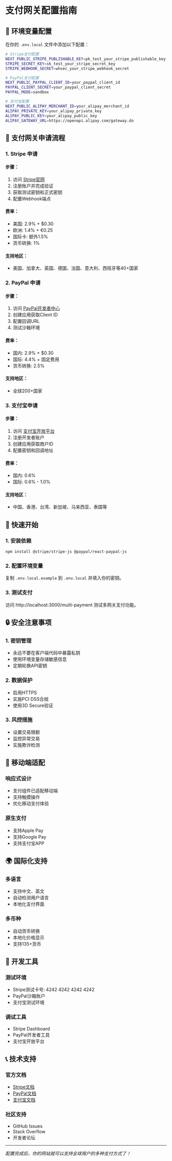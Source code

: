 # 支付网关配置指南

## 🔧 环境变量配置

在你的 `.env.local` 文件中添加以下配置：

```bash
# Stripe支付配置
NEXT_PUBLIC_STRIPE_PUBLISHABLE_KEY=pk_test_your_stripe_publishable_key
STRIPE_SECRET_KEY=sk_test_your_stripe_secret_key
STRIPE_WEBHOOK_SECRET=whsec_your_stripe_webhook_secret

# PayPal支付配置
NEXT_PUBLIC_PAYPAL_CLIENT_ID=your_paypal_client_id
PAYPAL_CLIENT_SECRET=your_paypal_client_secret
PAYPAL_MODE=sandbox

# 支付宝配置
NEXT_PUBLIC_ALIPAY_MERCHANT_ID=your_alipay_merchant_id
ALIPAY_PRIVATE_KEY=your_alipay_private_key
ALIPAY_PUBLIC_KEY=your_alipay_public_key
ALIPAY_GATEWAY_URL=https://openapi.alipay.com/gateway.do
```

## 🏦 支付网关申请流程

### 1. Stripe 申请

#### 步骤：
1. 访问 [Stripe官网](https://stripe.com)
2. 注册账户并完成验证
3. 获取测试密钥和正式密钥
4. 配置Webhook端点

#### 费率：
- 美国: 2.9% + $0.30
- 欧洲: 1.4% + €0.25
- 国际卡: 额外1.5%
- 货币转换: 1%

#### 支持地区：
- 美国、加拿大、英国、德国、法国、意大利、西班牙等40+国家

### 2. PayPal 申请

#### 步骤：
1. 访问 [PayPal开发者中心](https://developer.paypal.com)
2. 创建应用获取Client ID
3. 配置回调URL
4. 测试沙箱环境

#### 费率：
- 国内: 2.9% + $0.30
- 国际: 4.4% + 固定费用
- 货币转换: 2.5%

#### 支持地区：
- 全球200+国家

### 3. 支付宝申请

#### 步骤：
1. 访问 [支付宝开放平台](https://open.alipay.com)
2. 注册开发者账户
3. 创建应用获取商户ID
4. 配置密钥和回调地址

#### 费率：
- 国内: 0.6%
- 国际: 0.6% - 1.0%

#### 支持地区：
- 中国、香港、台湾、新加坡、马来西亚、泰国等

## 🚀 快速开始

### 1. 安装依赖

```bash
npm install @stripe/stripe-js @paypal/react-paypal-js
```

### 2. 配置环境变量

复制 `.env.local.example` 到 `.env.local` 并填入你的密钥。

### 3. 测试支付

访问 http://localhost:3000/multi-payment 测试多网关支付功能。

## 🔒 安全注意事项

### 1. 密钥管理
- 永远不要在客户端代码中暴露私钥
- 使用环境变量存储敏感信息
- 定期轮换API密钥

### 2. 数据保护
- 启用HTTPS
- 实施PCI DSS合规
- 使用3D Secure验证

### 3. 风控措施
- 设置交易限额
- 监控异常交易
- 实施欺诈检测

## 📱 移动端适配

### 响应式设计
- 支付组件已适配移动端
- 支持触摸操作
- 优化移动支付体验

### 原生支付
- 支持Apple Pay
- 支持Google Pay
- 支持支付宝APP

## 🌍 国际化支持

### 多语言
- 支持中文、英文
- 自动检测用户语言
- 本地化支付界面

### 多币种
- 自动货币转换
- 本地化价格显示
- 支持135+货币

## 🔧 开发工具

### 测试环境
- Stripe测试卡号: 4242 4242 4242 4242
- PayPal沙箱账户
- 支付宝测试环境

### 调试工具
- Stripe Dashboard
- PayPal开发者工具
- 支付宝开放平台

## 📞 技术支持

### 官方文档
- [Stripe文档](https://stripe.com/docs)
- [PayPal文档](https://developer.paypal.com/docs)
- [支付宝文档](https://opendocs.alipay.com)

### 社区支持
- GitHub Issues
- Stack Overflow
- 开发者论坛

---

*配置完成后，你的网站就可以支持全球用户的多种支付方式了！*









